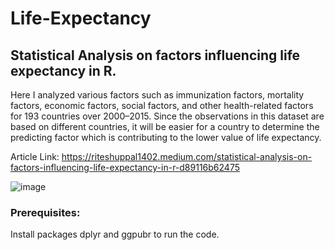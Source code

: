 # Life-Expectancy
## Statistical Analysis on factors influencing life expectancy in R.
Here I analyzed various factors such as immunization factors, mortality factors, economic factors, social factors, and other health-related factors for 193 countries over 2000–2015. Since the observations in this dataset are based on different countries, it will be easier for a country to determine the predicting factor which is contributing to the lower value of life expectancy.

Article Link: https://riteshuppal1402.medium.com/statistical-analysis-on-factors-influencing-life-expectancy-in-r-d89116b62475

![image](https://user-images.githubusercontent.com/68817881/125496833-1e490895-94ea-4f70-9d7b-9173f78d8c65.png)

### Prerequisites:
Install packages dplyr and ggpubr to run the code. 


